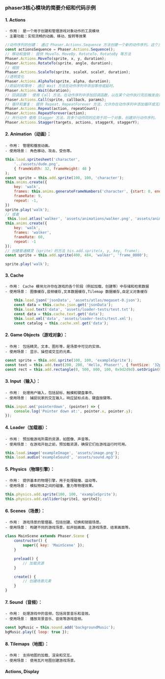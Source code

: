 ### phaser3核心模块的简要介绍和代码示例

#### 1. Actions
    - 作用： 是一个用于创建和管理游戏对象动作的工具模块
    - 主要功能：实现流畅的动画、移动、旋转等效果
```js
//动作序列的创建： 通过 Phaser.Actions.Sequence 方法创建一个新的动作序列。这个方法允许你定义一系列的动作，并按照顺序执行它们。
const actionsSequence = Phaser.Actions.Sequence();
// 移动和旋转： 提供 MoveTo、MoveBy、RotateTo、RotateBy 等方法
Phaser.Actions.MoveTo(sprite, x, y, duration);
Phaser.Actions.RotateTo(sprite, angle, duration);
// 缩放
Phaser.Actions.ScaleTo(sprite, scaleX, scaleY, duration);
//透明变化
Phaser.Actions.AlphaTo(sprite, alpha, duration);
//颜延时和等待： 通过 Wait 方法在动作序列中添加等待或延时。
Phaser.Actions.Wait(duration);
// 回调函数： 使用 Call 方法，在动作序列中添加回调函数，以在某个动作执行完后触发自定义的逻辑。
Phaser.Actions.Call(sprite, callback, params);
// 循环和重复： 提供 Repeat、RepeatForever 方法，允许你在动作序列中添加循环或无限重复。
Phaser.Actions.Repeat(action, repeatCount);
Phaser.Actions.RepeatForever(action);
// 并行动作 使用 Stagger 方法，将多个动作同时应用于同一个对象，创建并行动作序列。
Phaser.Actions.Stagger(targets, actions, staggerX, staggerY);
```

#### 2. Animation（动画）：
    - 作用： 管理和播放动画。
    - 使用场景： 角色移动、攻击、受伤等。

```js
this.load.spritesheet('character',
    '../assets/dude.png',
    { frameWidth: 32, frameHeight: 48 }
);
const sprite = this.add.sprite(100, 100, 'character');
this.anims.create({
    key: 'walk',
    frames: this.anims.generateFrameNumbers('character', {start: 0, end: 3}),
    frameRate: 9,
    repeat: -1,
})
sprite.play('walk');
// 或者
 this.load.atlas('walker', 'assets/animations/walker.png', 'assets/animations/walker.json');
this.anims.create({
    key: 'walk',
    frames: 'walker',
    frameRate: 60,
    repeat: -1
});
// 创建普通精灵（sprite）的方法 his.add.sprite(x, y, key, frame);
const sprite = this.add.sprite(400, 484, 'walker', 'frame_0000');

sprite.play('walk');

```

#### 3. Cache 
    - 作用： Cache 模块允许你在游戏的各个阶段（例如加载、创建等）中存储和检索数据
    - 使用场景： 图像缓存,音频缓存,文本数据缓存,Tilemap 数据缓存,自定义对象缓存
```js
    this.load.json('jsonData', 'assets/atlas/megaset-0.json');
    const data = this.cache.json.get('jsonData');
    this.load.text('data', 'assets/loader-tests/test.txt');
    const data = this.cache.text.get('data');
    this.load.xml('data', 'assets/loader-tests/test.xml');
    const catalog = this.cache.xml.get('data');
```

#### 2. Game Objects（游戏对象）：
    - 作用： 包括精灵、文本、图形等，是场景中可见的实体。
    - 使用场景： 显示、操控或交互的元素。
```js
const sprite = this.add.sprite(100, 100, 'exampleSprite');
const text = this.add.text(200, 200, 'Hello, Phaser!', { fontSize: '32px', fill: '#fff' });
const rect = this.add.rectangle(0, 500, 800, 100, 0x9d2d9d).setOrigin(0, 0);

```

#### 3. Input（输入）：
    - 作用： 处理用户输入，包括鼠标、触摸和键盘事件。
    - 使用场景： 捕捉玩家的交互输入，响应鼠标点击、键盘按键等。
```js
this.input.on('pointerdown', (pointer) => {
    console.log('Pointer down at:', pointer.x, pointer.y);
});

```
#### 4. Loader（加载器）：
    - 作用： 预加载游戏所需的资源，如图像、声音等。
    - 使用场景： 在游戏开始之前，预加载资源，确保它们在游戏运行时可用。
```js
this.load.image('exampleImage', 'assets/image.png');
this.load.audio('exampleSound', 'assets/sound.mp3');
```

#### 5. Physics（物理引擎）：
    - 作用： 提供基本的物理引擎，用于处理碰撞、运动等。
    - 使用场景： 模拟物体之间的碰撞、重力等物理效果。
```js
this.physics.add.sprite(100, 100, 'exampleSprite');
this.physics.add.collider(sprite1, sprite2);
```

#### 6. Scenes（场景）：
    - 作用： 游戏场景的管理器，包括创建、切换和销毁场景。
    - 使用场景： 构建不同的游戏场景，如开始画面、主游戏场景、结束画面等。
```js
class MainScene extends Phaser.Scene {
    constructor() {
        super({ key: 'MainScene' });
    }

    preload() {
        // 加载资源
    }

    create() {
        // 创建场景元素
    }
}

```

#### 7. Sound（音频）：
    - 作用： 处理游戏中的音频，包括背景音乐和音效。
    - 使用场景： 播放背景音乐、音效等游戏音频。
```js
const bgMusic = this.sound.add('backgroundMusic');
bgMusic.play({ loop: true });

```

#### 8. Tilemaps（地图）：
    - 作用： 支持地图的加载、渲染和交互。
    - 使用场景： 使用瓦片地图创建游戏场景。

#### Actions,  Display
